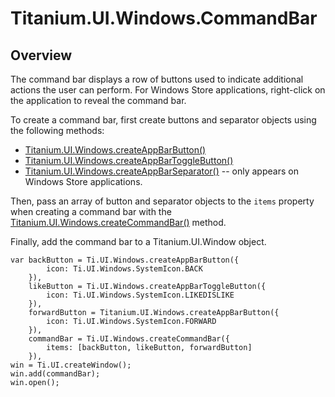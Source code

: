 # Titanium.UI.Windows.CommandBar

<TypeHeader/>

## Overview

The command bar displays a row of buttons used to indicate additional actions the user can
perform. For Windows Store applications, right-click on the application to reveal the command
bar.

To create a command bar, first create buttons and separator objects using the following methods:

  * [Titanium.UI.Windows.createAppBarButton()](Titanium.UI.Windows.createAppBarButton)
  * [Titanium.UI.Windows.createAppBarToggleButton()](Titanium.UI.Windows.createAppBarToggleButton)
  * [Titanium.UI.Windows.createAppBarSeparator()](Titanium.UI.Windows.createAppBarSeparator) --
    only appears on Windows Store applications.

Then, pass an array of button and separator objects to the `items` property when creating a
command bar with the [Titanium.UI.Windows.createCommandBar()](Titanium.UI.Windows.createCommandBar)
method.

Finally, add the command bar to a Titanium.UI.Window object.

    var backButton = Ti.UI.Windows.createAppBarButton({
            icon: Ti.UI.Windows.SystemIcon.BACK
        }),
        likeButton = Ti.UI.Windows.createAppBarToggleButton({
            icon: Ti.UI.Windows.SystemIcon.LIKEDISLIKE
        }),
        forwardButton = Titanium.UI.Windows.createAppBarButton({
            icon: Ti.UI.Windows.SystemIcon.FORWARD
        }),
        commandBar = Ti.UI.Windows.createCommandBar({
            items: [backButton, likeButton, forwardButton]
        }),
    win = Ti.UI.createWindow();
    win.add(commandBar);
    win.open();

<ApiDocs/>

